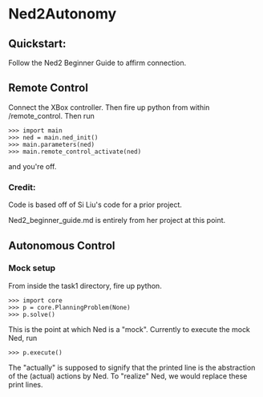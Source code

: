 # Ned2Autonomy

## Quickstart:
Follow the Ned2 Beginner Guide to affirm connection.

## Remote Control

Connect the XBox controller. Then fire up python from within /remote_control. Then run
```
>>> import main
>>> ned = main.ned_init()
>>> main.parameters(ned)
>>> main.remote_control_activate(ned)
```
and you're off.

### Credit:
Code is based off of Si Liu's code for a prior project.

Ned2_beginner_guide.md is entirely from her project at this point.

## Autonomous Control

### Mock setup
From inside the task1 directory, fire up python.
```
>>> import core
>>> p = core.PlanningProblem(None)
>>> p.solve()
```
This is the point at which Ned is a "mock". Currently to execute the mock Ned, run
```
>>> p.execute()
```
The "actually" is supposed to signify that the printed line is the abstraction of the (actual) actions by Ned. To "realize" Ned, we would replace these print lines.


